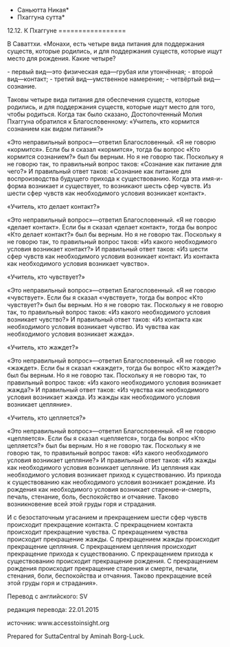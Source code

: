 * Саньютта Никая*
* Пхаггуна сутта*

12\.12\. К Пхаггуне
\=\=\=\=\=\=\=\=\=\=\=\=\=\=\=\=\=

В Саваттхи\. «Монахи, есть четыре вида питания для поддержания существ, которые родились, и для поддержания существ, которые ищут место для рождения\. Какие четыре?

\- первый вид—это физическая еда—грубая или утончённая;
\- второй вид—контакт;
\- третий вид—умственное намерение;
\- четвёртый вид—сознание\.

Таковы четыре вида питания для обеспечения существ, которые родились, и для поддержания существ, которые ищут место для того, чтобы родиться\. Когда так было сказано, Достопочтенный Молия Пхаггуна обратился к Благословенному: «Учитель, кто кормится сознанием как видом питания?»

«Это неправильный вопрос»—ответил Благословенный\. «Я не говорю «кормится»\. Если бы я сказал «кормится», тогда бы вопрос «Кто кормится сознанием?» был бы верным\. Но я не говорю так\. Поскольку я не говорю так, то правильный вопрос таков: «Сознание как питание для чего?» И правильный ответ таков: «Сознание как питание для воспроизводства будущего прихода к существованию\. Когда эта имя\-и\-форма возникает и существует, то возникают шесть сфер чувств\. Из шести сфер чувств как необходимого условия возникает контакт»\.

«Учитель, кто делает контакт?»

«Это неправильный вопрос»—ответил Благословенный\. «Я не говорю «делает контакт»\. Если бы я сказал «делает контакт», тогда бы вопрос «Кто делает контакт?» был бы верным\. Но я не говорю так\. Поскольку я не говорю так, то правильный вопрос таков: «Из какого необходимого условия возникает контакт?» И правильный ответ таков: «Из шести сфер чувств как необходимого условия возникает контакт\. Из контакта как необходимого условия возникает чувство»\.

«Учитель, кто чувствует?»

«Это неправильный вопрос»—ответил Благословенный\. «Я не говорю «чувствует»\. Если бы я сказал «чувствует», тогда бы вопрос «Кто чувствует?» был бы верным\. Но я не говорю так\. Поскольку я не говорю так, то правильный вопрос таков: «Из какого необходимого условия возникает чувство?» И правильный ответ таков: «Из контакта как необходимого условия возникает чувство\. Из чувства как необходимого условия возникает жажда»\.

«Учитель, кто жаждет?»

«Это неправильный вопрос»—ответил Благословенный\. «Я не говорю «жаждет»\. Если бы я сказал «жаждет», тогда бы вопрос «Кто жаждет?» был бы верным\. Но я не говорю так\. Поскольку я не говорю так, то правильный вопрос таков: «Из какого необходимого условия возникает жажда?» И правильный ответ таков: «Из чувства как необходимого условия возникает жажда\. Из жажды как необходимого условия возникает цепляние»\.

«Учитель, кто цепляется?»

«Это неправильный вопрос»—ответил Благословенный\. «Я не говорю «цепляется»\. Если бы я сказал «цепляется», тогда бы вопрос «Кто цепляется?» был бы верным\. Но я не говорю так\. Поскольку я не говорю так, то правильный вопрос таков: «Из какого необходимого условия возникает цепляние?» И правильный ответ таков: «Из жажды как необходимого условия возникает цепляние\. Из цепляния как необходимого условия возникает приход к существованию\. Из прихода к существованию как необходимого условия возникает рождение\. Из рождения как необходимого условия возникает старение\-и\-смерть, печаль, стенание, боль, беспокойство и отчаяние\. Таково возникновение всей этой груды горя и страдания\.

И с безостаточным угасанием и прекращением шести сфер чувств происходит прекращение контакта\. С прекращением контакта происходит прекращение чувства\. С прекращением чувства происходит прекращение жажды\. С прекращением жажды происходит прекращение цепляния\. С прекращением цепляния происходит прекращение прихода к существованию\. С прекращением прихода к существованию происходит прекращение рождения\. С прекращением рождения происходит прекращение старения и смерти, печали, стенания, боли, беспокойства и отчаяния\. Таково прекращение всей этой груды горя и страдания»\.

Перевод с английского: SV

редакция перевода: 22\.01\.2015

источник: www\.accesstoinsight\.org

Prepared for SuttaCentral by Aminah Borg\-Luck\.
